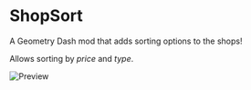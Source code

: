 # ShopSort

A Geometry Dash mod that adds sorting options to the shops!

Allows sorting by _price_ and _type_.

![Preview](therisinglegend.shop_sort/preview.PNG?width=300)